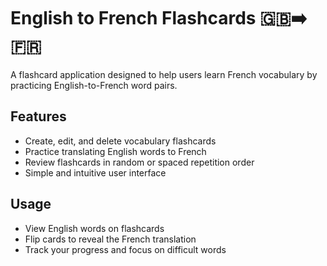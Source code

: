 # English to French Flashcards 🇬🇧➡️🇫🇷

A flashcard application designed to help users learn French vocabulary by practicing English-to-French word pairs.

## Features

- Create, edit, and delete vocabulary flashcards
- Practice translating English words to French
- Review flashcards in random or spaced repetition order
- Simple and intuitive user interface

## Usage

- View English words on flashcards
- Flip cards to reveal the French translation
- Track your progress and focus on difficult words
